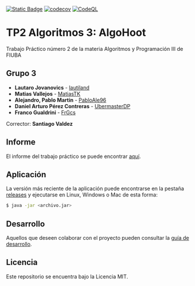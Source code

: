 [![Static Badge](https://img.shields.io/badge/Github-proyecto_base-00007a?logo=github)](https://github.com/fiuba/algo3_proyecto_base_tp2)
[![codecov](https://codecov.io/github/lautiland/TP2-ALGO3-ALGOHOOT/graph/badge.svg?token=0CU3I0Z2XW)](https://codecov.io/github/lautiland/TP2-ALGO3-ALGOHOOT)
[![CodeQL](https://github.com/lautiland/TP2-ALGO3-ALGOHOOT/actions/workflows/codeql.yml/badge.svg)](https://github.com/lautiland/TP2-ALGO3-ALGOHOOT/actions/workflows/codeql.yml)

# TP2 Algoritmos 3: AlgoHoot 

Trabajo Práctico número 2 de la materia Algoritmos y Programación III de FIUBA

## Grupo 3

* **Lautaro Jovanovics** - [lautiland](https://github.com/lautiland)
* **Matias Vallejos** - [MatiasTK](https://github.com/MatiasTK)
* **Alejandro, Pablo Martin** - [PabloAle96](https://github.com/Pabloale96)
* **Daniel Arturo Pérez Contreras** - [UbermasterDP](https://github.com/UbermasterDP)
* **Franco Gualdrini** - [FrGcs](https://github.com/FrGcs)

Corrector: **Santiago Valdez**
## Informe 
El informe del trabajo práctico se puede encontrar [aquí](https://www.overleaf.com/read/hvphqgvmhdpk#1487ae).
## Aplicación

La versión más reciente de la aplicación puede encontrarse en la pestaña [releases](https://github.com/lautiland/TP2-ALGO3-ALGOHOOT/releases) y ejecutarse en Linux, Windows o Mac de esta forma:

```bash
$ java -jar <archivo.jar>
```

## Desarrollo

Aquellos que deseen colaborar con el proyecto pueden consultar la [guía de desarrollo](./docs/Desarrollo.md).

## Licencia

Este repositorio se encuentra bajo la Licencia MIT.
